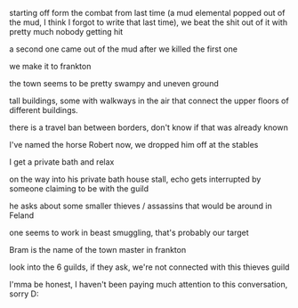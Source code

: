 starting off form the combat from last time (a mud elemental popped out of the mud, I think I forgot to write that last time), we beat the shit out of it with pretty much nobody getting hit

a second one came out of the mud after we killed the first one

we make it to frankton

the town seems to be pretty swampy and uneven ground

tall buildings, some with walkways in the air that connect the upper floors of different buildings.

there is a travel ban between borders, don't know if that was already known

I've named the horse Robert now, we dropped him off at the stables

I get a private bath and relax

on the way into his private bath house stall, echo gets interrupted by someone claiming to be with the guild

he asks about some smaller thieves / assassins that would be around in Feland

one seems to work in beast smuggling, that's probably our target

Bram is the name of the town master in frankton

look into the 6 guilds, if they ask, we're not connected with this thieves guild

I'mma be honest, I haven't been paying much attention to this conversation, sorry D: